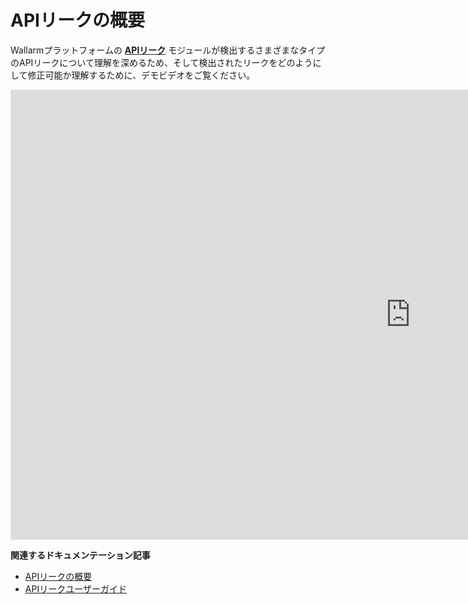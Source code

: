 # APIリークの概要

Wallarmプラットフォームの [**APIリーク**](../about-wallarm/api-leaks.md) モジュールが検出するさまざまなタイプのAPIリークについて理解を深めるため、そして検出されたリークをどのようにして修正可能か理解するために、デモビデオをご覧ください。

<div class="video-wrapper">
  <iframe width="1280" height="720" src="https://www.youtube.com/embed/Xfezb0WdNMY" frameborder="0" allow="accelerometer; autoplay; encrypted-media; gyroscope; picture-in-picture" allowfullscreen></iframe>
</div>

**関連するドキュメンテーション記事**

* [APIリークの概要](../about-wallarm/api-leaks.md)
* [APIリークユーザーガイド](../user-guides/api-leaks.md)